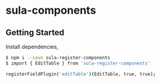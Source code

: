 # sula-components

## Getting Started

Install dependencies,

```bash
$ npm i --save sula-register-components
$ import { EditTable } from 'sula-register-components'

registerFieldPlugin('editTable')(EditTable, true, true);
```
